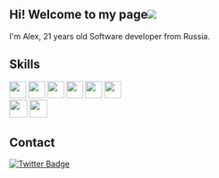 ## Hi! Welcome to my page![](https://user-images.githubusercontent.com/18350557/176309783-0785949b-9127-417c-8b55-ab5a4333674e.gif)
I'm Alex, 21 years old Software developer from Russia.

## Skills
<div>
    <img src="https://cdn.jsdelivr.net/gh/devicons/devicon@latest/icons/java/java-original-wordmark.svg" width="30" height="30"/>
    <img src="https://cdn.jsdelivr.net/gh/devicons/devicon@latest/icons/spring/spring-original.svg" width="30" height="30" />
    <img src="https://cdn.jsdelivr.net/gh/devicons/devicon@latest/icons/csharp/csharp-original.svg" width="30" height="30"/>
    <img src="https://cdn.jsdelivr.net/gh/devicons/devicon@latest/icons/javascript/javascript-original.svg" width="30" height="30"/>
    <img src="https://cdn.jsdelivr.net/gh/devicons/devicon@latest/icons/html5/html5-original.svg" width="30" height="30"/>
    <img src="https://cdn.jsdelivr.net/gh/devicons/devicon@latest/icons/css3/css3-original.svg" width="30" height="30"/>   
</div>

<div>
    <img src="https://cdn.jsdelivr.net/gh/devicons/devicon@latest/icons/mysql/mysql-original-wordmark.svg" width="32" height="32" />
    <img src="https://cdn.jsdelivr.net/gh/devicons/devicon@latest/icons/postgresql/postgresql-original-wordmark.svg" width="32" height="32"/>
</div>

## Contact
<div id="badges">
  <a href="https://t.me/krvalexdev">
    <img src="https://img.shields.io/badge/Telegram-blue?style=for-the-badge&logo=twitter&logoColor=white" alt="Twitter Badge"/>
  </a>
</div>
